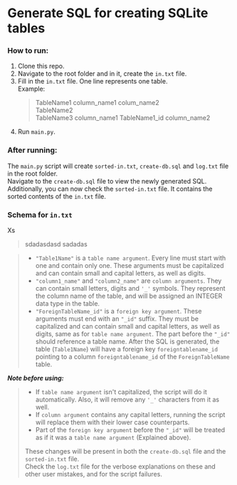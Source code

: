 # Generate SQL for creating SQLite tables

### How to run:
1. Clone this repo.
2. Navigate to the root folder and in it, create the `in.txt` file. 
3. Fill in the `in.txt` file. One line represents one table. <br>
	Example:
	> TableName1 column_name1 colum_name2 <br>
	> TableName2 <br>
	> TableName3 column_name1 TableName1_id column_name2 
4. Run `main.py`.

### After running:
The `main.py` script will create `sorted-in.txt`, `create-db.sql` and `log.txt` file in the root folder.<br>
Navigate to the `create-db.sql` file to view the newly generated SQL. <br>
Additionally, you can now check the `sorted-in.txt` file. It contains the sorted contents of the `in.txt` file.

### Schema for `in.txt`
Xs
> sdadasdasd
> sadadas

> * `"Table1Name"` is a `table name argument`. Every line must start with one and contain only one. These arguments must be capitalized and can contain small and capital letters, as well as digits. <br>
> * `"column1_name"` and `"column2_name"` are `column arguments`. They can contain small letters, digits and `'_'` symbols. They represent the column name of the table, and will be assigned an INTEGER data type in the table. <br>
> * `"ForeignTableName_id"` is a `foreign key argument`. These arguments must end with an `"_id"` suffix. They must be capitalized and can contain small and capital letters, as well as digits, same as for `table name argument`. The part before the `"_id"` should reference a table name. After the SQL is generated, the table (`Table1Name`) will have a foreign key `foreigntablename_id` pointing to a column `foreigntablename_id` of the `ForeignTableName` table. <br>

***Note before using:***
>  * If `table name argument` isn't capitalized, the script will do it
> automatically. Also, it will remove any `'_'` characters from it as well.<br>
>  * If `column argument` contains any capital letters, running the script
> will replace them with their lower case counterparts. <br>
>  * Part of the `foreign key argument` before the `"_id"` will be treated as if it was a `table name argument` (Explained above). <br>
>
> These changes will be present in both the `create-db.sql` file and the `sorted-in.txt` file.<br>
> Check the `log.txt` file for the verbose explanations on these and other user mistakes, and for the script failures.
